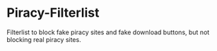 # Piracy-Filterlist
Filterlist to block fake piracy sites and fake download buttons, but not blocking real piracy sites.
